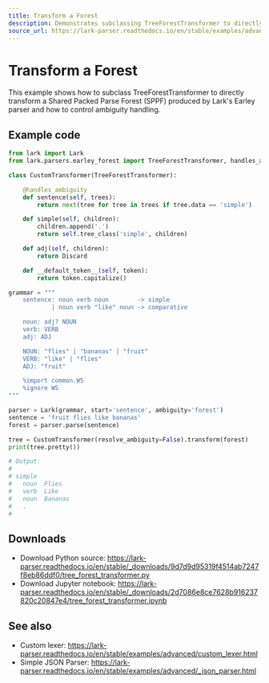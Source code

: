 ```yaml
---
title: Transform a Forest
description: Demonstrates subclassing TreeForestTransformer to directly transform an Earley SPPF (forest) and customize ambiguity handling in Lark.
source_url: https://lark-parser.readthedocs.io/en/stable/examples/advanced/tree_forest_transformer.html
---
```


# Transform a Forest

This example shows how to subclass TreeForestTransformer to directly transform a Shared Packed Parse Forest (SPPF) produced by Lark's Earley parser and how to control ambiguity handling.

## Example code

```python
from lark import Lark
from lark.parsers.earley_forest import TreeForestTransformer, handles_ambiguity, Discard

class CustomTransformer(TreeForestTransformer):

    @handles_ambiguity
    def sentence(self, trees):
        return next(tree for tree in trees if tree.data == 'simple')

    def simple(self, children):
        children.append('.')
        return self.tree_class('simple', children)

    def adj(self, children):
        return Discard

    def __default_token__(self, token):
        return token.capitalize()

grammar = """
    sentence: noun verb noun        -> simple
            | noun verb "like" noun -> comparative

    noun: adj? NOUN
    verb: VERB
    adj: ADJ

    NOUN: "flies" | "bananas" | "fruit"
    VERB: "like" | "flies"
    ADJ: "fruit"

    %import common.WS
    %ignore WS
"""

parser = Lark(grammar, start='sentence', ambiguity='forest')
sentence = 'fruit flies like bananas'
forest = parser.parse(sentence)

tree = CustomTransformer(resolve_ambiguity=False).transform(forest)
print(tree.pretty())

# Output:
#
# simple
#   noun  Flies
#   verb  Like
#   noun  Bananas
#   .
#
```

## Downloads

- Download Python source: https://lark-parser.readthedocs.io/en/stable/_downloads/9d7d9d95319f4514ab7247f8eb86ddf0/tree_forest_transformer.py
- Download Jupyter notebook: https://lark-parser.readthedocs.io/en/stable/_downloads/2d7086e8ce7628b916237820c20847e4/tree_forest_transformer.ipynb

## See also

- Custom lexer: https://lark-parser.readthedocs.io/en/stable/examples/advanced/custom_lexer.html
- Simple JSON Parser: https://lark-parser.readthedocs.io/en/stable/examples/advanced/_json_parser.html
